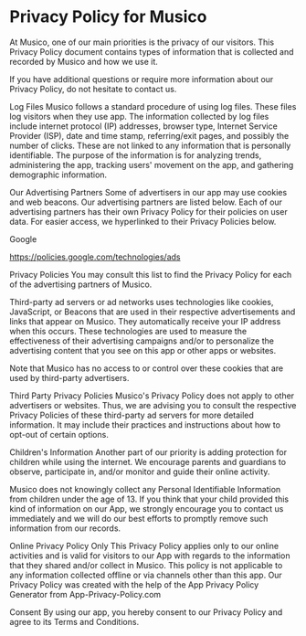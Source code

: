 # Privacy Policy for Musico

At Musico, one of our main priorities is the privacy of our visitors. This Privacy Policy document contains types of information that is collected and recorded by Musico and how we use it.

If you have additional questions or require more information about our Privacy Policy, do not hesitate to contact us.

Log Files
Musico follows a standard procedure of using log files. These files log visitors when they use app. The information collected by log files include internet protocol (IP) addresses, browser type, Internet Service Provider (ISP), date and time stamp, referring/exit pages, and possibly the number of clicks. These are not linked to any information that is personally identifiable. The purpose of the information is for analyzing trends, administering the app, tracking users' movement on the app, and gathering demographic information.

Our Advertising Partners
Some of advertisers in our app may use cookies and web beacons. Our advertising partners are listed below. Each of our advertising partners has their own Privacy Policy for their policies on user data. For easier access, we hyperlinked to their Privacy Policies below.

Google

https://policies.google.com/technologies/ads

Privacy Policies
You may consult this list to find the Privacy Policy for each of the advertising partners of Musico.

Third-party ad servers or ad networks uses technologies like cookies, JavaScript, or Beacons that are used in their respective advertisements and links that appear on Musico. They automatically receive your IP address when this occurs. These technologies are used to measure the effectiveness of their advertising campaigns and/or to personalize the advertising content that you see on this app or other apps or websites.

Note that Musico has no access to or control over these cookies that are used by third-party advertisers.

Third Party Privacy Policies
Musico's Privacy Policy does not apply to other advertisers or websites. Thus, we are advising you to consult the respective Privacy Policies of these third-party ad servers for more detailed information. It may include their practices and instructions about how to opt-out of certain options.

Children's Information
Another part of our priority is adding protection for children while using the internet. We encourage parents and guardians to observe, participate in, and/or monitor and guide their online activity.

Musico does not knowingly collect any Personal Identifiable Information from children under the age of 13. If you think that your child provided this kind of information on our App, we strongly encourage you to contact us immediately and we will do our best efforts to promptly remove such information from our records.

Online Privacy Policy Only
This Privacy Policy applies only to our online activities and is valid for visitors to our App with regards to the information that they shared and/or collect in Musico. This policy is not applicable to any information collected offline or via channels other than this app. Our Privacy Policy was created with the help of the App Privacy Policy Generator from App-Privacy-Policy.com

Consent
By using our app, you hereby consent to our Privacy Policy and agree to its Terms and Conditions.
